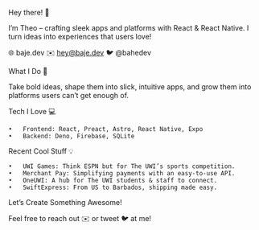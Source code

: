Hey there! 👋

I’m Theo – crafting sleek apps and platforms with React & React Native. I turn ideas into experiences that users love!

🌐 baje.dev
✉️ hey@baje.dev
🐦 @bahedev

What I Do 🚀

Take bold ideas, shape them into slick, intuitive apps, and grow them into platforms users can’t get enough of.

Tech I Love 💻

	•	Frontend: React, Preact, Astro, React Native, Expo
	•	Backend: Deno, Firebase, SQLite

Recent Cool Stuff 💡

	•	UWI Games: Think ESPN but for The UWI’s sports competition.
	•	Merchant Pay: Simplifying payments with an easy-to-use API.
	•	OneUWI: A hub for The UWI students & staff to connect.
	•	SwiftExpress: From US to Barbados, shipping made easy.

Let’s Create Something Awesome!

Feel free to reach out ✉️ or tweet 🐦 at me!
